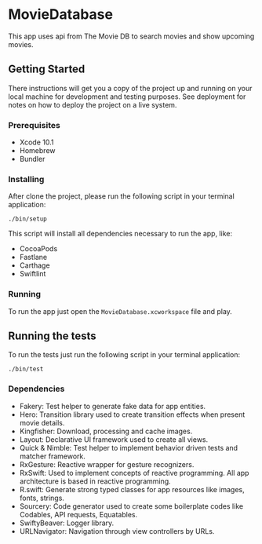 # MovieDatabase

This app uses api from The Movie DB to search movies and show upcoming movies.

## Getting Started

There instructions will get you a copy of the project up and running on your local machine for development and testing purposes. See deployment for notes on how to deploy the project on a live system.

### Prerequisites

- Xcode 10.1
- Homebrew
- Bundler

### Installing

After clone the project, please run the following script in your terminal application:

`./bin/setup`

This script will install all dependencies necessary to run the app, like:

- CocoaPods
- Fastlane
- Carthage
- Swiftlint

### Running

To run the app just open the `MovieDatabase.xcworkspace` file and play.

## Running the tests

To run the tests just run the following script in your terminal application:

`./bin/test`

### Dependencies

- Fakery: Test helper to generate fake data for app entities.
- Hero: Transition library used to create transition effects when present movie details.
- Kingfisher: Download, processing and cache images.
- Layout: Declarative UI framework used to create all views.
- Quick & Nimble: Test helper to implement behavior driven tests and matcher framework.
- RxGesture: Reactive wrapper for gesture recognizers.
- RxSwift: Used to implement concepts of reactive programming. All app architecture is based in reactive programming.
- R.swift: Generate strong typed classes for app resources like images, fonts, strings.
- Sourcery: Code generator used to create some boilerplate codes like Codables, API requests, Equatables.
- SwiftyBeaver: Logger library.
- URLNavigator: Navigation through view controllers by URLs.
